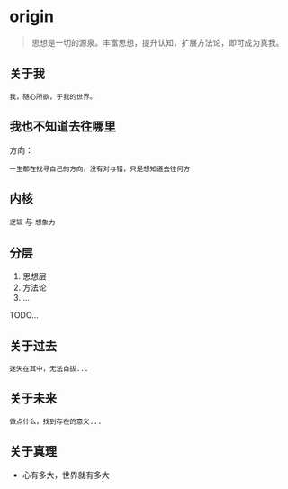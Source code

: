 # origin

> 思想是一切的源泉。丰富思想，提升认知，扩展方法论，即可成为真我。

## 关于我

```thought
我，随心所欲，于我的世界。
```

## 我也不知道去往哪里

方向：

```thought
一生都在找寻自己的方向，没有对与错，只是想知道去往何方
```

## 内核

`逻辑` 与 `想象力`

## 分层

1. 思想层
2. 方法论
3. ...

TODO...

## 关于过去

```thought
迷失在其中，无法自拔...
```

## 关于未来

```thought
做点什么，找到存在的意义...
```

## 关于真理

+ 心有多大，世界就有多大
